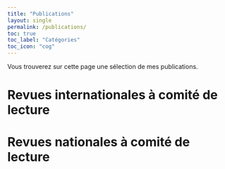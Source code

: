```yaml
---
title: "Publications"
layout: single
permalink: /publications/
toc: true
toc_label: "Catégories"
toc_icon: "cog"
---
```


Vous trouverez sur cette page une sélection de mes publications.

# Revues internationales à comité de lecture

# Revues nationales à comité de lecture
